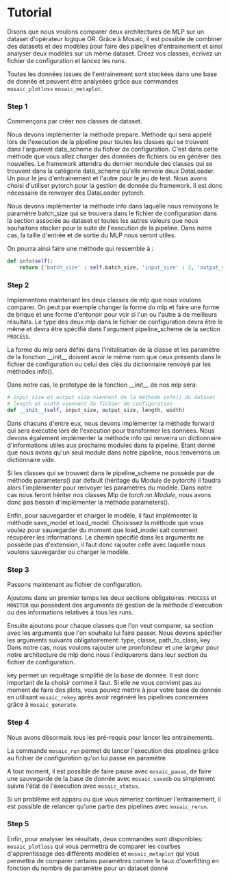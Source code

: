 # Tutorial

Disons que nous voulons comparer deux architectures de MLP sur un dataset d'opérateur logique OR. Grâce à Mosaic, il est possible de combiner des datasets et des modèles pour faire des pipelines d'entrainement et ainsi analyser deux modèles sur un même dataset. Créez vos classes, écrivez un fichier de configuration et lancez les runs.

Toutes les données issues de l'entrainement sont stockées dans une base de donnée et peuvent être analysées grâce aux commandes `mosaic_plotloss` `mosaic_metaplot`.


### Step 1
Commençons par créer nos classes de dataset.

Nous devons implémenter la méthode prepare. Méthode qui sera appelé lors de l'execution de la pipeline pour toutes les classes qui se trouvent dans l'argument data_scheme du fichier de configuration. C'est dans cette méthode que vous allez charger des données de fichiers ou en générer des nouvelles. Le framework attendra du dernier mondule des classes qui se trouvent dans la catégorie data_scheme qu'elle renvoie deux DataLoader. Un pour le jeu d'entrainement et l'autre pour le jeu de test.
Nous avons choisi d'utiliser pytorch pour la gestion de donnée du framework. Il est donc nécessaire de renvoyer des DataLoader pytorch.

Nous devons implémenter la méthode info dans laquelle nous renvoyons le paramètre batch_size qui se trouvera dans le fichier de configuration dans la section associée au dataset et toutes les autres valeurs que nous souhaitons stocker pour la suite de l'execution de la pipeline. Dans notre cas, la taille d'entrée et de sortie du MLP nous seront utiles.

On pourra ainsi faire une méthode qui ressemble à :
```python
def info(self):
	return {'batch_size' : self.batch_size, 'input_size' : 2, 'output_size' : 1}
```

### Step 2

Implementons maintenant les deux classes de mlp que nous voulons comparer. On peut par exemple changer la forme du mlp et faire une forme de brique et une forme d'entonoir pour voir si l'un ou l'autre à de meilleurs résultats.
Le type des deux mlp dans le fichier de configuration devra être le même et devra être spécifié dans l'argument pipeline_scheme de la section `PROCESS`.

La forme du mlp sera défini dans l'initalisation de la classe et les paramètre de la fonction \_\_init__ doivent avoir le même nom que ceux présents dans le fichier de configuration ou celui des clés du dictionnaire renvoyé par les méthodes info().

Dans notre cas, le prototype de la fonction \_\_init__ de nos mlp sera:
```python
# input_size et output_size viennent de la méthode info() du dataset
# length et width viennent du fichier de configuration
def __init__(self, input_size, output_size, length, width)
```

Dans chacuns d'entre eux, nous devons implémenter la méthode forward qui sera éxecutée lors de l'execution pour transformer les données.
Nous devons également implémenter la méthode info qui renverra un dictionnaire d'informations utiles aux prochains modules dans la pipeline. Etant donné que nous avons qu'un seul module dans notre pipeline, nous renverrons un dictionnaire vide.

Si les classes qui se trouvent dans le pipeline_scheme ne possède par de méthode parameters() par default (héritage du Module de pytorch) il faudra alors l'implémenter pour renvoyer les paramètres du modèle. Dans notre cas nous feront hériter nos classes Mlp de *torch.nn.Module*, nous avons donc pas besoin d'implémenter la méthode parameters().

Enfin, pour sauvegarder et charger le modèle, il faut implémenter la méthode save_model et load_model. Choisissez la méthode que vous voulez pour sauvegarder du moment que load_model sait comment récupérer les informations. Le chemin spécifié dans les arguments ne possède pas d'extension, il faut donc rajouter celle avec laquelle nous voulons sauvegarder ou charger le modèle.

### Step 3

Passons maintenant au fichier de configuration.

Ajoutons dans un premier temps les deux sections obligatoires: `PROCESS` et `MONITOR`
qui possèdent des arguments de gestion de la méthode d'execution ou des informations relatives à tous les runs.

Ensuite ajoutons pour chaque classes que l'on veut comparer, sa section avec les arguments que l'on souhaite lui faire passer.
Nous devons spécifier les arguments suivants obligatoirement: type, classe, path_to_class, key
Dans notre cas, nous voulons rajouter une pronfondeur et une largeur pour notre architecture de mlp donc nous l'indiquerons dans leur section du fichier de configuration.

key permet un requêtage simplifié de la base de donnée. Il est donc important de la choisir comme il faut. Si elle ne vous convient pas au moment de faire des plots, vous pouvez mettre à jour votre base de donnée en utilisant `mosaic_rekey` après avoir regénéré les pipelines concernées grâce à `mosaic_generate`.

### Step 4

Nous avons désormais tous les pré-requis pour lancer les entrainements.

La commande `mosaic_run` permet de lancer l'execution des pipelines grâce au fichier de configuration qu'on lui passe en paramètre

A tout moment, il est possible de faire pause avec `mosaic_pause`, de faire une sauvegarde de la base de donnée avec `mosaic_savedb` ou simplement suivre l'état de l'execution avec `mosaic_status`.

Si un problème est apparu ou que vous aimeriez continuer l'entrainement, il est possible de relancer qu'une partie des pipelines avec `mosaic_rerun`.

### Step 5

Enfin, pour analyser les résultats, deux commandes sont disponibles: `mosaic_plotloss` qui vous permettra de comparer les courbes d'apprentissage des différents modèles et `mosaic_metaplot` qui vous permettra de comparer certains paramètres comme le taux d'overfitting en fonction du nombre de paramètre pour un dataset donné